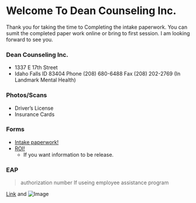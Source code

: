 # Welcome To Dean Counseling Inc.

Thank you for taking the time to Completing the intake paperwork. You can sumit the completed paper work online or bring to first session. I am looking forward to see you.

### Dean Counseling Inc.
>
- 1337 E 17th Street
- Idaho Falls ID 83404
Phone (208) 680-6488
Fax (208) 202-2769
(In Landmark Mental Health)
> 
### Photos/Scans
> 
- Driver’s License 
- Insurance Cards
>  
### Forms
>
- [Intake paperwork!](http://google.com)
- [ROI!](http://google.com) 
  * If you want information to be release.
>
### EAP 
> 
> authorization number
> If useing employee assistance program
> 






[Link](url) and ![Image](src)
